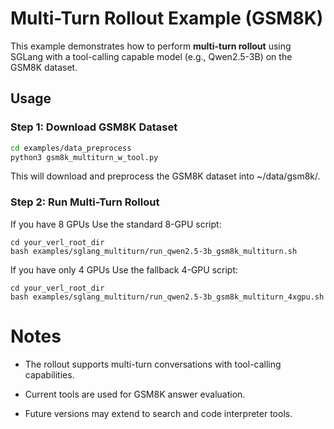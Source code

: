# Multi-Turn Rollout Example (GSM8K)

This example demonstrates how to perform **multi-turn rollout** using SGLang with a tool-calling capable model (e.g., Qwen2.5-3B) on the GSM8K dataset.

## Usage


### Step 1: Download GSM8K Dataset

```bash
cd examples/data_preprocess
python3 gsm8k_multiturn_w_tool.py
```

This will download and preprocess the GSM8K dataset into ~/data/gsm8k/.

### Step 2: Run Multi-Turn Rollout
If you have 8 GPUs
Use the standard 8-GPU script:

```
cd your_verl_root_dir
bash examples/sglang_multiturn/run_qwen2.5-3b_gsm8k_multiturn.sh
```

If you have only 4 GPUs
Use the fallback 4-GPU script:

```
cd your_verl_root_dir
bash examples/sglang_multiturn/run_qwen2.5-3b_gsm8k_multiturn_4xgpu.sh 
```

# Notes

- The rollout supports multi-turn conversations with tool-calling capabilities.

- Current tools are used for GSM8K answer evaluation.

- Future versions may extend to search and code interpreter tools.
